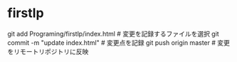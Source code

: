 # firstlp
git add Programing/firstlp/index.html  # 変更を記録するファイルを選択
git commit -m "update index.html" # 変更点を記録
git push origin master # 変更をリモートリポジトリに反映
